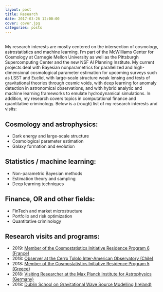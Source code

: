 ```yaml
---
layout: post
title: Research
date: 2017-03-26 12:00:00
cover: cover.jpg
categories: posts
---
```


<br>
My research interests are mostly centered on the intersection of cosmology, astrostatistics and machine learning. I’m part of the McWilliams Center for Cosmology at Carnegie Mellon University as well as the Pittsburgh Supercomputing Center and the new NSF AI Planning Institute. My current projects deal with Bayesian nonparametrics for parallelized and high-dimensional cosmological parameter estimation for upcoming surveys such as LSST and Euclid, with large-scale structure weak lensing and tests of gravitational theories through cosmic voids, with deep learning for anomaly detection in astronomical observations, and with hybrid analytic and machine learning frameworks to emulate hydrodynamical simulations. In addition, my research covers topics in computational finance and quantitative criminology. Below is a (rough) list of my research interests and visits:

## Cosmology and astrophysics:

* Dark energy and large-scale structure
* Cosmological parameter estimation
* Galaxy formation and evolution

## Statistics / machine learning:

* Non-parametric Bayesian methods
* Estimation theory and sampling
* Deep learning techniques

## Finance, OR and other fields:

* FinTech and market microstructure
* Portfolio and risk optimization
* Quantitative criminology


## Research visits and programs:

* 2019: [Member of the Cosmostatistics Initiative Residence Program 6 (France)](https://cosmostatistics-initiative.org/residence-programs/crp6/)
* 2018: [Observer at the Cerro Tololo Inter-American Observatory (Chile)](http://www.ctio.noao.edu/noao)
* 2018: [Member of the Cosmostatistics Initiative Residence Program 5 (Greece)](https://cosmostatistics-initiative.org/residence-programs/coin-residence-program-5-chania-greece/)
* 2018: [Visiting Researcher at the Max Planck Institute for Astrophysics (Germany)](https://www.mpa-garching.mpg.de)
* 2018: [Dublin School on Gravitational Wave Source Modelling (Ireland)](https://maths.ucd.ie/dsgwsm)

<br>
